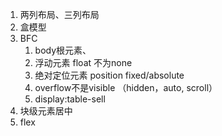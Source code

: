 1. 两列布局、三列布局
2. 盒模型
3. BFC
   1. body根元素、       
   2. 浮动元素 float 不为none      
   3. 绝对定位元素 position fixed/absolute        
   4. overflow不是visible （hidden，auto, scroll）       
   5. display:table-sell
4. 块级元素居中
5. flex

